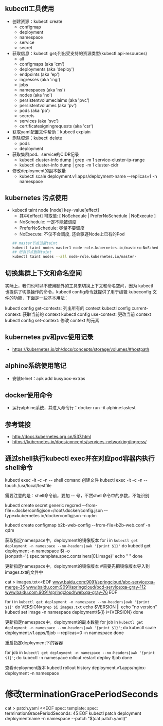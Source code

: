 ## kubectl工具使用
* 创建资源：kubectl create
    * configmap
    * deployment
    * namespace
    * service
    * secret
* 获取信息：kubectl get;列出受支持的资源类型(kubectl api-resources)
    * all
    * configmaps (aka 'cm')
    * deployments (aka 'deploy')
    * endpoints (aka 'ep')
    * ingresses (aka 'ing')
    * jobs
    * namespaces (aka 'ns')
    * nodes (aka 'no')
    * persistentvolumeclaims (aka 'pvc')
    * persistentvolumes (aka 'pv')
    * pods (aka 'po')
    * secrets
    * services (aka 'svc')
    * certificatesigningrequests (aka 'csr')
* 获取yaml配置文件帮助：kubectl explain
* 删除资源：kubectl delete
  * pods
  * deployment
* 获取集群pod、service的CIDR记录
  * kubectl cluster-info dump | grep -m 1 service-cluster-ip-range
  * kubectl cluster-info dump | grep -m 1 cluster-cidr
* 修改deployment的副本数量
  * kubectl scale deployment.v1.apps/deployment-name --replicas=1 -n namespace
## kubernetes 污点使用
* kubectl taint node [node] key=value[effect]   
  * 其中[effect] 可取值: [ NoSchedule | PreferNoSchedule | NoExecute ]
  * NoSchedule: 一定不能被调度
  * PreferNoSchedule: 尽量不要调度
  * NoExecute: 不仅不会调度, 还会驱逐Node上已有的Pod
  ```bash
  ## master节点设置taint
  kubectl taint nodes master1 node-role.kubernetes.io/master=:NoSchedule
  ## 所有节点删除taint
  kubectl taint nodes --all node-role.kubernetes.io/master-
  ```
## 切换集群上下文和命名空间
实际上，我们也可以不使用额外的工具来切换上下文和命名空间，因为 kubectl 也提供了切换操作的命令，kubectl config命令就提供了用于编辑 kubeconfig 文件的功能，下面是一些基本用法：

kubectl config get-contexts: 列出所有的 context
kubectl config current-context: 获取当前的 context
kubectl config use-context: 更改当前 context
kubectl config set-context: 修改 context 的元素
## kubernetes pv和pvc使用记录
* https://kubernetes.io/zh/docs/concepts/storage/volumes/#hostpath
## alphine系统使用笔记
* 安装telnet：apk add busybox-extras
## docker使用命令
* 运行alphine系统，并进入命令行：docker run -it alphine:lastest
## 参考链接
* http://docs.kubernetes.org.cn/537.html
* https://kubernetes.io/docs/concepts/services-networking/ingress/

## 通过shell执行kubectl exec并在对应pod容器内执行shell命令
kubectl exec -it <podName> -c <containerName> -n <namespace> -- shell comand
创建文件
kubectl exec -it <podname> -c <container name> -n <namespace> -- touch /usr/local/testfile

需要注意的是：shell命令前，要加 -- 号，不然shell命令中的参数，不能识别



kubectl create secret generic regcred --from-file=.dockerconfigjson=/root/.docker/config.json --type=kubernetes.io/dockerconfigjson -n qdm

kubectl create configmap b2b-web-config --from-file=b2b-web.conf -n qdm


获取指定namespace中，deployment的镜像版本
for i in `kubectl get deployment -n namespace --no-headers|awk '{print $1}'`
do
    kubectl get deployment -n namespace $i -o jsonpath='{.spec.template.spec.containers[0].image}'
    echo " "
done

更新指定namespace中，deployment的镜像版本
#需要先把镜像版本导入到images.txt的文件中
 
cat > images.txt<<EOF
www.baidu.com:9091/springcloud/abc-service:qa-merge-35
www.baidu.com:9091/springcloud/bcd-service:qa-gray-112
www.baidu.com:9091/springcloud/web:qa-gray-76
EOF
 
for i in `kubectl get deployment -n namespace --no-headers|awk '{print $1}'`
do
    VERSION=`grep $i images.txt`
    echo $VERSION || echo "no version"
    kubectl set image -n namespace deployment/${i} ${i}=${VERSION}
done

更新指定namespace中，deployment的副本数量
for job in `kubectl get deployment -n namespace --no-headers|awk '{print $1}'`;
do
    kubectl scale deployment.v1.apps/$job --replicas=0 -n namespace
done

重启指定deployment下的容器

for job in `kubectl get deployment -n namespace --no-headers|awk '{print $1}'`;
do
    kubectl -n namespace rollout restart deploy $job
done


查看deployment版本
kubectl rollout history deployment.v1.apps/nginx-deployment -n namespace

# 修改terminationGracePeriodSeconds
cat > patch.yaml <<EOF
spec:
  template:
    spec:
      terminationGracePeriodSeconds: 45
EOF
kubectl patch deployment deploymentname -n namespace --patch "$(cat patch.yaml)"